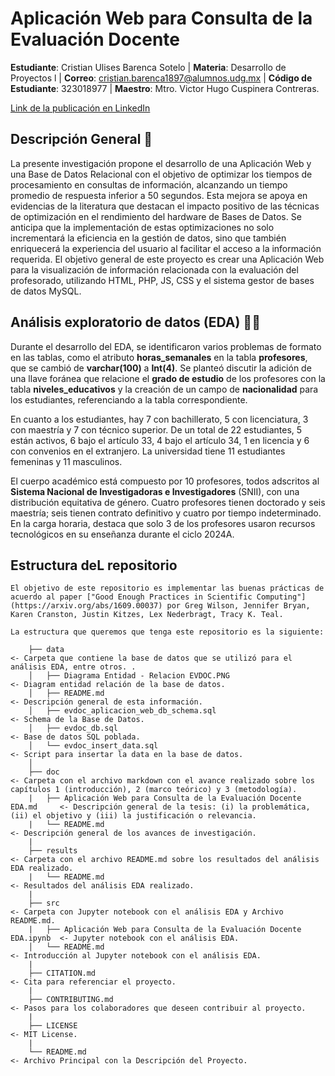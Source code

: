 # Aplicación Web para Consulta de la Evaluación Docente

**Estudiante**: Cristian Ulises Barenca Sotelo  | **Materia**: Desarrollo de Proyectos l | **Correo**: cristian.barenca1897@alumnos.udg.mx | **Código de Estudiante**: 323018977 | **Maestro**: Mtro. Victor Hugo Cuspinera Contreras.

[Link de la publicación en LinkedIn](https://www.linkedin.com/posts/cristian-ulises-barenca-sotelo-50ba03183_github-cbarencaaplicacion-web-para-consulta-de-la-evaluacion-docente-activity-7252664689313091584-RBPk?utm_source=share&utm_medium=member_desktop)

## Descripción General 🚩

La presente investigación propone el desarrollo de una Aplicación Web y una Base de Datos Relacional con el objetivo de optimizar los tiempos de procesamiento en consultas de información, alcanzando un tiempo promedio de respuesta inferior a 50 segundos. Esta mejora se apoya en evidencias de la literatura que destacan el impacto positivo de las técnicas de optimización en el rendimiento del hardware de Bases de Datos. Se anticipa que la implementación de estas optimizaciones no solo incrementará la eficiencia en la gestión de datos, sino que también enriquecerá la experiencia del usuario al facilitar el acceso a la información requerida. El objetivo general de este proyecto es crear una Aplicación Web para la visualización de información relacionada con la evaluación del profesorado, utilizando HTML, PHP, JS, CSS y el sistema gestor de bases de datos MySQL.

## Análisis exploratorio de datos (EDA) 🥽🥼

Durante el desarrollo del EDA, se identificaron varios problemas de formato en las tablas, como el atributo **horas_semanales** en la tabla **profesores**, que se cambió de **varchar(100)** a **Int(4)**. Se planteó discutir la adición de una llave foránea que relacione el **grado de estudio** de los profesores con la tabla **niveles_educativos** y la creación de un campo de **nacionalidad** para los estudiantes, referenciando a la tabla correspondiente.

En cuanto a los estudiantes, hay 7 con bachillerato, 5 con licenciatura, 3 con maestría y 7 con técnico superior. De un total de 22 estudiantes, 5 están activos, 6 bajo el artículo 33, 4 bajo el artículo 34, 1 en licencia y 6 con convenios en el extranjero. La universidad tiene 11 estudiantes femeninas y 11 masculinos.

El cuerpo académico está compuesto por 10 profesores, todos adscritos al **Sistema Nacional de Investigadoras e Investigadores** (SNII), con una distribución equitativa de género. Cuatro profesores tienen doctorado y seis maestría; seis tienen contrato definitivo y cuatro por tiempo indeterminado. En la carga horaria, destaca que solo 3 de los profesores usaron recursos tecnológicos en su enseñanza durante el ciclo 2024A.

## Estructura deL repositorio

```
El objetivo de este repositorio es implementar las buenas prácticas de acuerdo al paper ["Good Enough Practices in Scientific Computing"](https://arxiv.org/abs/1609.00037) por Greg Wilson, Jennifer Bryan, Karen Cranston, Justin Kitzes, Lex Nederbragt, Tracy K. Teal.

La estructura que queremos que tenga este repositorio es la siguiente:

    ├── data                                                                 <- Carpeta que contiene la base de datos que se utilizó para el análisis EDA, entre otros. .
    │   ├── Diagrama Entidad - Relacion EVDOC.PNG                            <- Diagram entidad relación de la base de datos.
    │   ├── README.md                                                        <- Descripción general de esta información.
    │   ├── evdoc_aplicacion_web_db_schema.sql                               <- Schema de la Base de Datos.
    │   ├── evdoc_db.sql                                                     <- Base de datos SQL poblada.
    │   └── evdoc_insert_data.sql                                            <- Script para insertar la data en la base de datos.
    │
    ├── doc                                                                  <- Carpeta con el archivo markdown con el avance realizado sobre los capítulos 1 (introducción), 2 (marco teórico) y 3 (metodología).
    |   ├── Aplicación Web para Consulta de la Evaluación Docente EDA.md     <- Descripción general de la tesis: (i) la problemática, (ii) el objetivo y (iii) la justificación o relevancia.
    |   └── README.md                                                        <- Descripción general de los avances de investigación.
    |  
    ├── results                                                              <- Carpeta con el archivo README.md sobre los resultados del análisis EDA realizado.
    |   └── README.md                                                        <- Resultados del análisis EDA realizado.
    |  
    ├── src                                                                  <- Carpeta con Jupyter notebook con el análisis EDA y Archivo README.md.
    |   ├── Aplicación Web para Consulta de la Evaluación Docente EDA.ipynb  <- Jupyter notebook con el análisis EDA.
    │   └── README.md                                                        <- Introducción al Jupyter notebook con el análisis EDA.
    |  
    ├── CITATION.md                                                          <- Cita para referenciar el proyecto.  
    |  
    ├── CONTRIBUTING.md                                                      <- Pasos para los colaboradores que deseen contribuir al proyecto.  
    | 
    ├── LICENSE                                                              <- MIT License.
    |  
    └── README.md                                                            <- Archivo Principal con la Descripción del Proyecto.  
 
```
